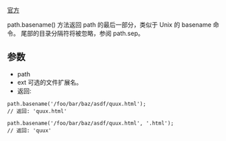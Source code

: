 [官方](http://nodejs.cn/api/path/path_basename_path_ext.html)

path.basename() 方法返回 path 的最后一部分，类似于 Unix 的 basename 命令。 尾部的目录分隔符将被忽略，参阅 path.sep。

## 参数
- path <string>
- ext <string> 可选的文件扩展名。
- 返回: <string>

```
path.basename('/foo/bar/baz/asdf/quux.html');
// 返回: 'quux.html'

path.basename('/foo/bar/baz/asdf/quux.html', '.html');
// 返回: 'quux'
```
